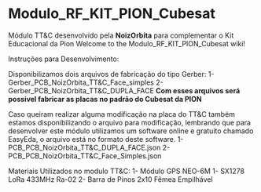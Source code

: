 # Modulo_RF_KIT_PION_Cubesat
Módulo TT&C desenvolvido pela **NoizOrbita** para complementar o Kit Educacional da Pion 
Welcome to the Modulo_RF_KIT_PION_Cubesat wiki!

Instruções para Desenvolvimento:

Disponibilizamos dois arquivos de fabricação do tipo Gerber:
1-Gerber_PCB_NoizOrbita_TT&C_Face_simples
2-Gerber_PCB_NoizOrbita_TT&C_DUPLA_FACE
**Com esses arquivos será possivel fabricar as placas no padrão do Cubesat da PION**


Caso queiram realizar alguma modificação na placa do TT&C também estamos disponibilizando o arquivo para modificação, lembrando que para desenvolver este módulo utilizamos um software online e gratuito chamado EasyEda, o arquivo está no formato deste software.
  1-PCB_PCB_NoizOrbita_TT&C_DUPLA_FACE.json
  2-PCB_PCB_NoizOrbita_TT&C_Face_Simples.json


Materiais Utilizados no modulo TT&C:
  1- Módulo GPS NEO-6M
  1- SX1278 LoRa 433MHz Ra-02
  2- Barra de Pinos 2x10 Fêmea Empilhável 
  
  

